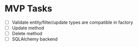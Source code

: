 # MVP Tasks
 - [ ] Validate entity/filter/update types are compatible in factory
 - [ ] Update method
 - [ ] Delete method
 - [ ] SQLAlchemy backend
